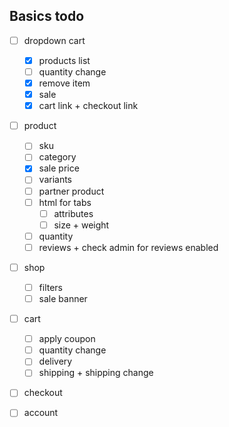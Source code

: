 ## Basics todo
 
- [ ] dropdown cart
    - [x] products list
    - [ ] quantity change
    - [x] remove item
    - [x] sale
    - [x] cart link + checkout link

- [ ] product
    - [ ] sku
    - [ ] category
    - [x] sale price
    - [ ] variants
    - [ ] partner product
    - [ ] html for tabs
        - [ ] attributes
        - [ ] size + weight
    - [ ] quantity
    - [ ] reviews + check admin for reviews enabled

- [ ] shop
    - [ ] filters
    - [ ] sale banner
  
- [ ] cart
    - [ ] apply coupon
    - [ ] quantity change
    - [ ] delivery
    - [ ] shipping + shipping change

- [ ] checkout

- [ ] account